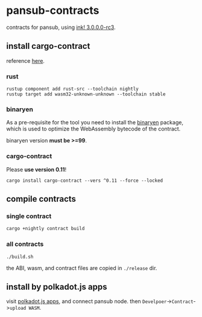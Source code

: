 # pansub-contracts
contracts for pansub, using [ink! 3.0.0.0-rc3](https://github.com/paritytech/ink/tree/v3.0.0-rc3).

## install cargo-contract
reference [here](https://substrate.dev/substrate-contracts-workshop/#/0/setup).

### rust

```
rustup component add rust-src --toolchain nightly
rustup target add wasm32-unknown-unknown --toolchain stable
```

### binaryen
As a pre-requisite for the tool you need to install the [binaryen](https://github.com/WebAssembly/binaryen) package, which is used to optimize the WebAssembly bytecode of the contract.

binaryen version **must be >=99**.

### cargo-contract
Please **use version 0.11**!  
```
cargo install cargo-contract --vers ^0.11 --force --locked
```

## compile contracts
### single contract
```bash
cargo +nightly contract build
```

### all contracts
```
./build.sh
```
the ABI, wasm, and contract files are copied in `./release` dir.

## install by polkadot.js apps
visit [polkadot.js apps](https://polkadot.js.org/apps/), and connect pansub node.
then `Develpoer`->`Contract`->`upload WASM`.